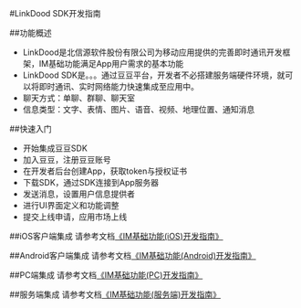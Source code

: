 #LinkDood SDK开发指南

##功能概述
* LinkDood是北信源软件股份有限公司为移动应用提供的完善即时通讯开发框架，IM基础功能满足App用户需求的基本功能
* LinkDood SDK是。。。通过豆豆平台，开发者不必搭建服务端硬件环境，就可以将即时通讯、实时网络能力快速集成至应用中。
* 聊天方式：单聊、群聊、聊天室
* 信息类型：文字、表情、图片、语音、视频、地理位置、通知消息

##快速入门
* 开始集成豆豆SDK
* 加入豆豆，注册豆豆账号
* 在开发者后台创建App，获取token与授权证书
* 下载SDK，通过SDK连接到App服务器
* 发送消息，设置用户信息提供者
* 进行UI界面定义和功能调整
* 提交上线申请，应用市场上线


##iOS客户端集成
请参考文档[《IM基础功能(iOS)开发指南》](ios/describe.md)

##Android客户端集成
请参考文档[《IM基础功能(Android)开发指南》](android/describe.md)

##PC端集成
请参考文档[《IM基础功能(PC)开发指南》]()

##服务端集成
请参考文档[《IM基础功能(服务端)开发指南》]()


 



    